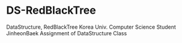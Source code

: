 # DS-RedBlackTree
DataStructure, RedBlackTree
Korea Univ. Computer Science Student JinheonBaek
Assignment of DataStructure Class